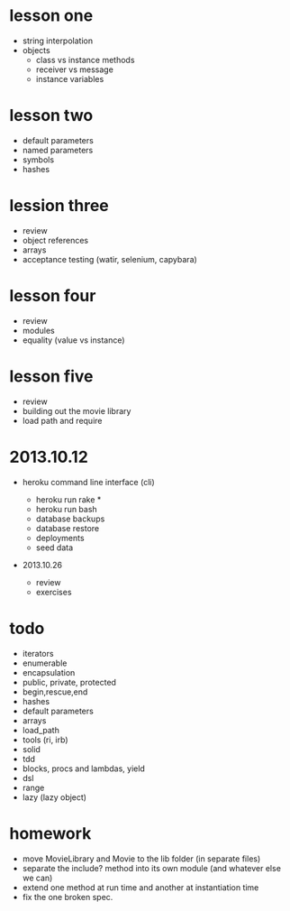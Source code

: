 # lesson one

* string interpolation
* objects
  * class vs instance methods
  * receiver vs message
  * instance variables

# lesson two

* default parameters
* named parameters
* symbols
* hashes

# lession three

* review
* object references
* arrays
* acceptance testing (watir, selenium, capybara)

# lesson four

* review
* modules
* equality (value vs instance)

# lesson five

* review
* building out the movie library
* load path and require

# 2013.10.12

* heroku command line interface (cli)
  * heroku run rake *
  * heroku run bash
  * database backups
  * database restore
  * deployments
  * seed data

* 2013.10.26
  * review
  * exercises

# todo

* iterators
* enumerable
* encapsulation
* public, private, protected
* begin,rescue,end
* hashes
* default parameters
* arrays
* load_path
* tools (ri, irb)
* solid
* tdd
* blocks, procs and lambdas, yield
* dsl
* range
* lazy (lazy object)


# homework

* move MovieLibrary and Movie to the lib folder (in separate files)
* separate the include? method into its own module (and whatever else we can)
* extend one method at run time and another at instantiation time
* fix the one broken spec.

